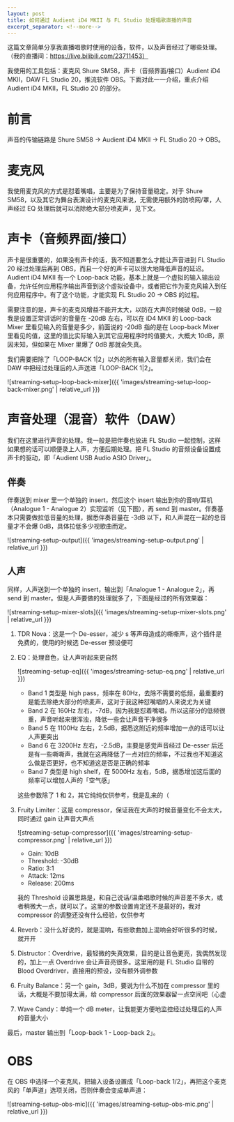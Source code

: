 ```yaml
---
layout: post
title: 如何通过 Audient iD4 MKII 与 FL Studio 处理唱歌直播的声音
excerpt_separator: <!--more-->
---
```


这篇文章简单分享我直播唱歌时使用的设备，软件，以及声音经过了哪些处理。（我的直播间：https://live.bilibili.com/23711453）

我使用的工具包括：麦克风 Shure SM58，声卡（音频界面/接口）Audient iD4 MKII，DAW FL Studio 20，推流软件 OBS。下面对此一一介绍，重点介绍 Audient iD4 MKII，FL Studio 20 的部分。

<!--more-->

# 前言

声音的传输链路是 Shure SM58 -> Audient iD4 MKII -> FL Studio 20 -> OBS。

# 麦克风

我使用麦克风的方式是怼着嘴唱，主要是为了保持音量稳定。对于 Shure SM58，以及其它为舞台表演设计的麦克风来说，无需使用额外的防喷网/罩，人声经过 EQ 处理后就可以消除绝大部分喷麦声，见下文。

# 声卡（音频界面/接口）

声卡是很重要的，如果没有声卡的话，我不知道要怎么才能让声音进到 FL Studio 20 经过处理后再到 OBS，而且一个好的声卡可以很大地降低声音的延迟。Audient iD4 MKII 有一个 Loop-back 功能，基本上就是一个虚拟的输入输出设备，允许任何应用程序输出声音到这个虚拟设备中，或者把它作为麦克风输入到任何应用程序中。有了这个功能，才能实现 FL Studio 20 -> OBS 的过程。

需要注意的是，声卡的麦克风增益不能开太大，以防在大声的时候破 0dB，一般我是设置正常讲话时的音量在 -20dB 左右，可以在 iD4 MKII 的 Loop-back Mixer 里看见输入的音量是多少，前面说的 -20dB 指的是在 Loop-back Mixer 里看见的值，这里的值比实际输入到其它应用程序时的值要大，大概大 10dB，原因未知，但如果在 Mixer 里爆了 0dB 那就会失真。

我们需要把除了「LOOP-BACK 1|2」以外的所有输入音量都关闭，我们会在 DAW 中把经过处理后的人声送进「LOOP-BACK 1|2」。

![streaming-setup-loop-back-mixer]({{ 'images/streaming-setup-loop-back-mixer.png' | relative_url }})

# 声音处理（混音）软件（DAW）

我们在这里进行声音的处理。我一般是把伴奏也放进 FL Studio 一起控制，这样如果想的话可以顺便录上人声，方便后期处理。把 FL Studio 的音频设备设置成声卡的驱动，即「Audient USB Audio ASIO Driver」。

## 伴奏

伴奏送到 mixer 里一个单独的 insert，然后这个 insert 输出到你的音响/耳机（Analogue 1 - Analogue 2）实现监听（见下图），再 send 到 master。伴奏基本只需要做拉低音量的处理，据悉伴奏音量在 -3dB 以下，和人声混在一起的总音量才不会爆 0dB，具体拉低多少视歌曲而定。

![streaming-setup-output]({{ 'images/streaming-setup-output.png' | relative_url }})

## 人声

同样，人声送到一个单独的 insert，输出到「Analogue 1 - Analogue 2」，再 send 到 master。但是人声要做的处理就多了，下图是经过的所有效果器：

![streaming-setup-mixer-slots]({{ 'images/streaming-setup-mixer-slots.png' | relative_url }})

1. TDR Nova：这是一个 De-esser，减少 s 等声母造成的嘶嘶声，这个插件是免费的，使用的时候选 De-esser 预设便可

2. EQ：处理音色，让人声听起来更自然

   ![streaming-setup-eq]({{ 'images/streaming-setup-eq.png' | relative_url }})
   
   * Band 1 类型是 high pass，频率在 80Hz，去除不需要的低频，最重要的是能去除绝大部分的喷麦声，这对于我这种怼嘴唱的人来说尤为关键
   * Band 2 在 160Hz 左右，-7dB，因为我是怼着嘴唱，所以这部分的低频很重，声音听起来很浑浊，降低一些会让声音干净很多
   * Band 5 在 1100Hz 左右，2.5dB，据悉这附近的频率增加一点的话可以让人声更突出
   * Band 6 在 3200Hz 左右，-2.5dB，主要是感觉声音经过 De-esser 后还是有一些嘶嘶声，我就在这再降低了一点对应的频率，不过我也不知道这么做是否更好，也不知道这是否是正确的频率
   * Band 7 类型是 high shelf，在 5000Hz 左右，5dB，据悉增加这后面的频率可以增加人声的「空气感」
   
   这些参数除了 1 和 2，其它纯纯仅供参考，我是乱来的（
   
3. Fruity Limiter：这是 compressor，保证我在大声的时候音量变化不会太大，同时通过 gain 让声音大声点

   ![streaming-setup-compressor]({{ 'images/streaming-setup-compressor.png' | relative_url }})

   * Gain: 10dB
   * Threshold: -30dB
   * Ratio: 3:1
   * Attack: 12ms
   * Release: 200ms

   我的 Threshold 设置思路是，和自己说话/温柔唱歌时候的声音差不多大，或者稍微大一点，就可以了。这里的参数设置肯定还不是最好的，我对 compressor 的调整还没有什么经验，仅供参考

4. Reverb：没什么好说的，就是混响，有些歌曲加上混响会好听很多的时候，就开开

5. Distructor：Overdrive，最轻微的失真效果，目的是让音色更亮，我偶然发现的，加上一点 Overdrive 会让声音亮很多。这里用的是 FL Studio 自带的 Blood Overdriver，直接用的预设，没有额外调参数

6. Fruity Balance：另一个 gain，3dB，要说为什么不加在 compressor 里的话，大概是不要加得太满，给 compressor 后面的效果器留一点空间吧（心虚

7. Wave Candy：单纯一个 dB meter，让我能更方便地监控经过处理后的人声的音量大小

最后，master 输出到「Loop-back 1 - Loop-back 2」。

# OBS

在 OBS 中选择一个麦克风，把输入设备设置成「Loop-back 1/2」，再把这个麦克风的「单声道」选项关闭，否则伴奏会变成单声道：

![streaming-setup-obs-mic]({{ 'images/streaming-setup-obs-mic.png' | relative_url }})